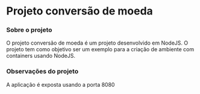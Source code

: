 # Projeto conversão de moeda

### Sobre o projeto
O projeto conversão de moeda é um projeto desenvolvido em NodeJS. O projeto tem como objetivo ser um exemplo para a criação de ambiente com containers usando NodeJS.

### Observações do projeto
A aplicação é exposta usando a porta 8080
